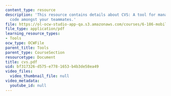 ```yaml
---
content_type: resource
description: 'This resource contains details about CVS: A tool for managing your source
  code amongst your teammates.'
file: https://ol-ocw-studio-app-qa.s3.amazonaws.com/courses/6-186-mobile-autonomous-systems-laboratory-january-iap-2005/bf317326d575e7781653b4b3de58ea49_cvs.pdf
file_type: application/pdf
learning_resource_types:
- Tools
ocw_type: OCWFile
parent_title: Tools
parent_type: CourseSection
resourcetype: Document
title: cvs.pdf
uid: bf317326-d575-e778-1653-b4b3de58ea49
video_files:
  video_thumbnail_file: null
video_metadata:
  youtube_id: null
---
```

